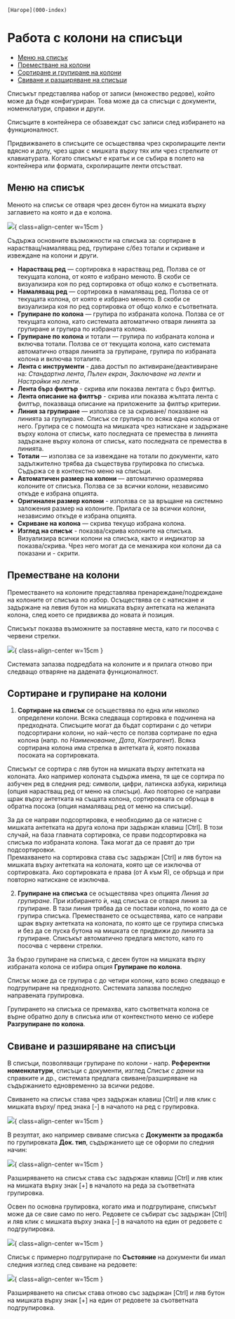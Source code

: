 ```{only} html
[Нагоре](000-index)
```

# **Работа с колони на списъци**

- [Меню на списък](https://docs.unicontsoft.com/start/004-column-operations.html#id2)  
- [Преместване на колони](https://docs.unicontsoft.com/start/004-column-operations.html#id3)  
- [Сортиране и групиране на колони](https://docs.unicontsoft.com/start/004-column-operations.html#id4)  
- [Свиване и разширяване на списъци](https://docs.unicontsoft.com/start/004-column-operations.html#id5)  

Списъкът представлява набор от записи (множество редове), който може да бъде конфигуриран. Това може да са списъци с документи, номенклатури, справки и други.  

Списъците в контейнера се обзавеждат със записи след избирането на функционалност.  

Придвижването в списъците се осъществява чрез скролиращите ленти вдясно и долу, чрез щрак с мишката върху тях или чрез стрелките от клавиатурата. Когато списъкът е кратък и се събира в полето на контейнера или формата, скролиращите ленти отсъстват.  

## **Меню на списък**

Менюто на списък се отваря чрез десен бутон на мишката върху заглавието на която и да е колона.  

![](904-column-operations1.png){ class=align-center w=15cm }

Съдържа основните възможности на списъка за: сортиране в нарастващ/намаляващ ред, групиране с/без тотали и скриване и извеждане на колони и други.  

   - **Нарастващ ред** — сортировка в нарастващ ред. Ползва се от текущата колона, от която е избрано менюто. В скоби се визуализира коя по ред сортировка от общо колко е съответната.  
   - **Намаляващ ред** — сортировка в намаляващ ред. Ползва се от текущата колона, от която е избрано менюто. В скоби се визуализира коя по ред сортировка от общо колко е съответната.  
   - **Групиране по колона** — групира по избраната колона. Ползва се от текущата колона, като системата автоматично отваря линията за групиране и групира по избраната колона.  
   - **Групиране по колона** и тотали — групира по избраната колона и включва тотали. Ползва се от текущата колона, като системата автоматично отваря линията за групиране, групира по избраната колона и включва тоталите.  
   - **Лента с инструменти** - дава достъп по активиране/деактивиране на: *Стандартна лента*, *Пълен екран*, *Заключване на ленти* и *Настройки на ленти*.  
   - **Лента бърз филтър** - скрива или показва лентата с бърз филтър.  
   - **Лента описание на филтър** - скрива или показва жълтата лента с филтър, показваща описание на приложените за филтър критерии.  
   - **Линия за групиране** — използва се за скриване/ показване на линията за групиране. Списък се групира по всяка една колона от него. Групира се с помощта на мишката чрез натискане и задържане върху колона от списък, като последната се премества в линията задържане върху колона от списък, като последната се премества в линията.  
   - **Тотали** — използва се за извеждане на тотали по документи, като задължително трябва да съществува групировка по списъка. Съдържа се в контекстно меню на списъци.  
   - **Автоматичен размер на колони** — автоматично оразмерява колоните от списъка. Ползва се за всички колони, независимо откъде е избрана опцията.  
   - **Оригинален размер колони** - използва се за връщане на системно заложения размер на колоните. Прилага се за всички колони, независимо откъде е избрана опцията.  
   - **Скриване на колона** — скрива текущо избрана колона.  
   - **Изглед на списък** - показва/скрива колоните на списъка. Визуализира всички колони на списъка, както и индикатор за показва/скрива. Чрез него могат да се менажира кои колони да са показани и - скрити.

## **Преместване на колони**

Преместването на колоните представлява пренареждане/подреждане на колоните от списъка по избор.  Осъществява се с натискане и задържане на левия бутон на мишката върху антетката на желаната колона, след което се придвижва до новата ѝ позиция.  

Списъкът показва възможните за поставяне места, като ги посочва с червени стрелки.  

![](904-column-operations2.png){ class=align-center w=15cm }

Системата запазва подредбата на колоните и я прилага отново при следващо отваряне на дадената функционалност.  

## **Сортиране и групиране на колони**

1) **Сортиране на списък** се осъществява по една или няколко определени колони. Всяка следваща сортировка е подчинена на предходната. Списъците могат да бъдат сортирани с до четири подсортирани колони, но най-често се ползва сортиране по една колона (напр. по *Наименование*, *Дата*, *Контрагент*). Всяка сортирана колона има стрелка в антетката й, която показва посоката на сортировката.  

Списъкът се сортира с ляв бутон на мишката върху антетката на колоната. Ако например колоната съдържа имена, тя ще се сортира по азбучен ред в следния ред: символи, цифри, латинска азбука, кирилица (опция нарастващ ред от меню на списъци). Ако повторно се направи щрак върху антетката на същата колона, сортировката се обръща в обратна посока (опция намаляващ ред от меню на списъци).  

За да се направи подсортировка, е необходимо да се натисне с мишката антетката на друга колона при задържан клавиш [Ctrl]. В този случай, на база главната сортировка, се прави подсортировка на списъка по избраната колона. Така могат да се правят до три подсортировки.  
Премахването на сортировка става със задържан [Ctrl] и ляв бутон на мишката върху антетката на колоната, която ще се изключва от сортировката. Ако сортировката е права (от А към Я), се обръща и при повторно натискане се изключва.  

2) **Групиране на списъка** се осъществява чрез опцията *Линия за групиране*. При избирането ѝ, над списъка се отваря линия за групиране. В тази линия трябва да се постави колона, по която да се групира списъка. Преместването се осъществява, като се направи щрак върху антетката на колоната, по която ще се групира списъка и без да се пуска бутона на мишката се придвижи до линията за групиране. Списъкът автоматично предлага мястото, като го посочва с червени стрелки.  

За бързо групиране на  списъка, с десен бутон на мишката върху избраната колона се избира опция **Групиране по колона**.  

Списък може да се групира с до четири колони, като всяко следващо е подгрупиране на предходното. Системата запазва последно направената групировка.  

Групирането на списъка се премахва, като съответната колона се върне обратно долу в списъка или от контекстното меню се избере **Разгрупиране по колона**.  

## **Свиване и разширяване на списъци**

В списъци, позволяващи групиране по колони - напр. **Референтни номенклатури**, списъци с документи, изглед *Списък с данни* на справките и др., системата предлага свиване/разширяване на съдържанието едновременно за всички редове.  

Свиването на списък става чрез задържан клавиш [Ctrl] и ляв клик с мишката върху/ пред знака [-] в началото на ред с групировка.  

![](904-column-operations3.png){ class=align-center w=15cm }

В резултат, ако например свиваме списъка с **Документи за продажба** по групировката **Док. тип**, съдържанието ще се оформи по следния начин:  

![](904-column-operations4.png){ class=align-center w=15cm }

Разширяването на списък става със задържан клавиш [Ctrl] и ляв клик на мишката върху знак [+] в началото на реда за съответната групировка.  

Освен по основна групировка, когато има и подгрупиране, списъкът може да се свие само по него.
Редовете се събират със задържан [Ctrl] и ляв клик с мишката върху знака [-] в началото на един от редовете с подгрупировка.  

![](904-column-operations5.png){ class=align-center w=15cm }

Списък с примерно подгрупиране по **Състояние** на документи би имал следния изглед след свиване на редовете:  

![](904-column-operations6.png){ class=align-center w=15cm }

Разширяването на списък става отново със задържан [Ctrl] и ляв бутон на мишката върху знак [+] на един от редовете за съответната подгрупировка.  
